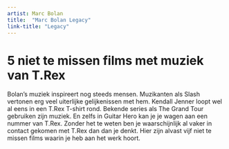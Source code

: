 ```yaml
---
artist: Marc Bolan
title:  "Marc Bolan Legacy"
link-title: "Legacy"
---
```


# 5 niet te missen films met muziek van T.Rex

Bolan’s muziek inspireert nog steeds mensen. Muzikanten als Slash vertonen erg veel uiterlijke gelijkenissen met hem. Kendall Jenner loopt wel al eens in een T.Rex T-shirt rond. Bekende series als The Grand Tour gebruiken zijn muziek. En zelfs in Guitar Hero kan je je wagen aan een nummer van T.Rex. Zonder het te weten ben je waarschijnlijk al vaker in contact gekomen met T.Rex dan dan je denkt. Hier zijn alvast vijf niet te missen films waarin je heb aan het werk hoort. 
